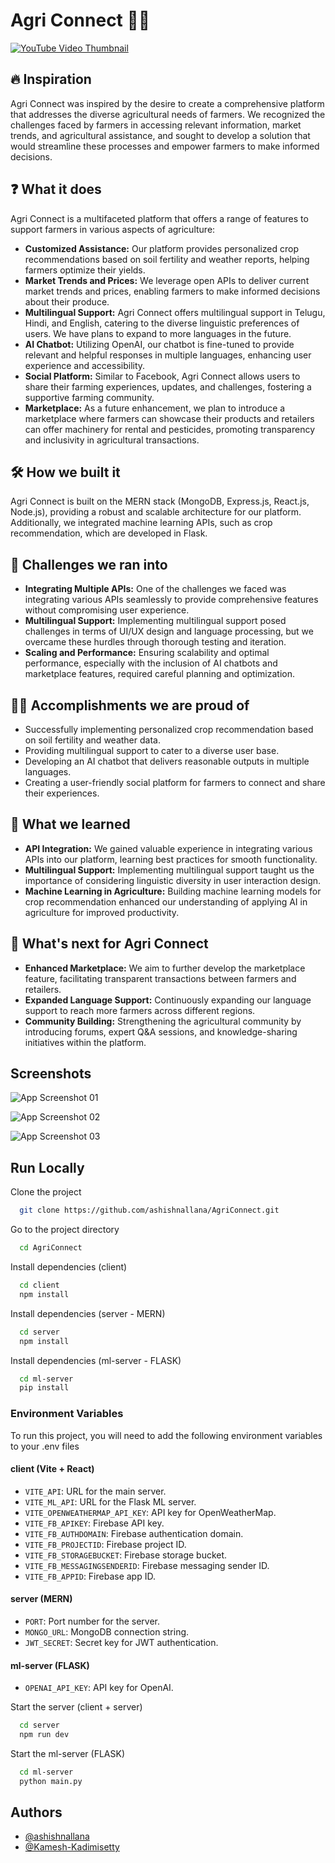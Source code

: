 # Agri Connect 🌿🔗

[![YouTube Video Thumbnail](https://firebasestorage.googleapis.com/v0/b/test-576b6.appspot.com/o/tbn.png?alt=media&token=a008a450-af6c-418a-9948-38d9696330dd)](https://www.youtube.com/watch?v=hSLUzoctYGg)

## 🔥 Inspiration

Agri Connect was inspired by the desire to create a comprehensive platform that addresses the diverse agricultural needs of farmers. We recognized the challenges faced by farmers in accessing relevant information, market trends, and agricultural assistance, and sought to develop a solution that would streamline these processes and empower farmers to make informed decisions.

## ❓ What it does

Agri Connect is a multifaceted platform that offers a range of features to support farmers in various aspects of agriculture:

- **Customized Assistance:** Our platform provides personalized crop recommendations based on soil fertility and weather reports, helping farmers optimize their yields.
- **Market Trends and Prices:** We leverage open APIs to deliver current market trends and prices, enabling farmers to make informed decisions about their produce.
- **Multilingual Support:** Agri Connect offers multilingual support in Telugu, Hindi, and English, catering to the diverse linguistic preferences of users. We have plans to expand to more languages in the future.
- **AI Chatbot:** Utilizing OpenAI, our chatbot is fine-tuned to provide relevant and helpful responses in multiple languages, enhancing user experience and accessibility.
- **Social Platform:** Similar to Facebook, Agri Connect allows users to share their farming experiences, updates, and challenges, fostering a supportive farming community.
- **Marketplace:** As a future enhancement, we plan to introduce a marketplace where farmers can showcase their products and retailers can offer machinery for rental and pesticides, promoting transparency and inclusivity in agricultural transactions.

## 🛠 How we built it

Agri Connect is built on the MERN stack (MongoDB, Express.js, React.js, Node.js), providing a robust and scalable architecture for our platform. Additionally, we integrated machine learning APIs, such as crop recommendation, which are developed in Flask.

## 🦾 Challenges we ran into

- **Integrating Multiple APIs:** One of the challenges we faced was integrating various APIs seamlessly to provide comprehensive features without compromising user experience.
- **Multilingual Support:** Implementing multilingual support posed challenges in terms of UI/UX design and language processing, but we overcame these hurdles through thorough testing and iteration.
- **Scaling and Performance:** Ensuring scalability and optimal performance, especially with the inclusion of AI chatbots and marketplace features, required careful planning and optimization.

## 🐱‍🏍 Accomplishments we are proud of

- Successfully implementing personalized crop recommendation based on soil fertility and weather data.
- Providing multilingual support to cater to a diverse user base.
- Developing an AI chatbot that delivers reasonable outputs in multiple languages.
- Creating a user-friendly social platform for farmers to connect and share their experiences.

## 📑 What we learned

- **API Integration:** We gained valuable experience in integrating various APIs into our platform, learning best practices for smooth functionality.
- **Multilingual Support:** Implementing multilingual support taught us the importance of considering linguistic diversity in user interaction design.
- **Machine Learning in Agriculture:** Building machine learning models for crop recommendation enhanced our understanding of applying AI in agriculture for improved productivity.

## 📢 What's next for Agri Connect

- **Enhanced Marketplace:** We aim to further develop the marketplace feature, facilitating transparent transactions between farmers and retailers.
- **Expanded Language Support:** Continuously expanding our language support to reach more farmers across different regions.
- **Community Building:** Strengthening the agricultural community by introducing forums, expert Q&A sessions, and knowledge-sharing initiatives within the platform.

## Screenshots

![App Screenshot 01](https://firebasestorage.googleapis.com/v0/b/test-576b6.appspot.com/o/ss1.png?alt=media&token=345b37bf-34e1-49ae-a12b-941cfdf92e94)

![App Screenshot 02](https://firebasestorage.googleapis.com/v0/b/test-576b6.appspot.com/o/ss2.png?alt=media&token=8dbe3d9b-722f-4463-bc92-dcce4f86b856)

![App Screenshot 03](https://firebasestorage.googleapis.com/v0/b/test-576b6.appspot.com/o/ss3.png?alt=media&token=44d0dad5-298d-4605-b41e-c15e924ac6bb)


## Run Locally

Clone the project

```bash
  git clone https://github.com/ashishnallana/AgriConnect.git
```

Go to the project directory

```bash
  cd AgriConnect
```

Install dependencies (client)

```bash
  cd client
  npm install
```

Install dependencies (server - MERN)

```bash
  cd server
  npm install
```

Install dependencies (ml-server - FLASK)

```bash
  cd ml-server
  pip install
```

### Environment Variables

To run this project, you will need to add the following environment variables to your .env files

#### client (Vite + React)

- `VITE_API`: URL for the main server.
- `VITE_ML_API`: URL for the Flask ML server.
- `VITE_OPENWEATHERMAP_API_KEY`: API key for OpenWeatherMap.
- `VITE_FB_APIKEY`: Firebase API key.
- `VITE_FB_AUTHDOMAIN`: Firebase authentication domain.
- `VITE_FB_PROJECTID`: Firebase project ID.
- `VITE_FB_STORAGEBUCKET`: Firebase storage bucket.
- `VITE_FB_MESSAGINGSENDERID`: Firebase messaging sender ID.
- `VITE_FB_APPID`: Firebase app ID.

#### server (MERN)

- `PORT`: Port number for the server.
- `MONGO_URL`: MongoDB connection string.
- `JWT_SECRET`: Secret key for JWT authentication.

#### ml-server (FLASK)

- `OPENAI_API_KEY`: API key for OpenAI.

Start the server (client + server)

```bash
  cd server
  npm run dev
```

Start the ml-server (FLASK)

```bash
  cd ml-server
  python main.py
```


## Authors

- [@ashishnallana](https://www.github.com/ashishnallana)
- [@Kamesh-Kadimisetty](https://github.com/Kamesh-Kadimisetty)

